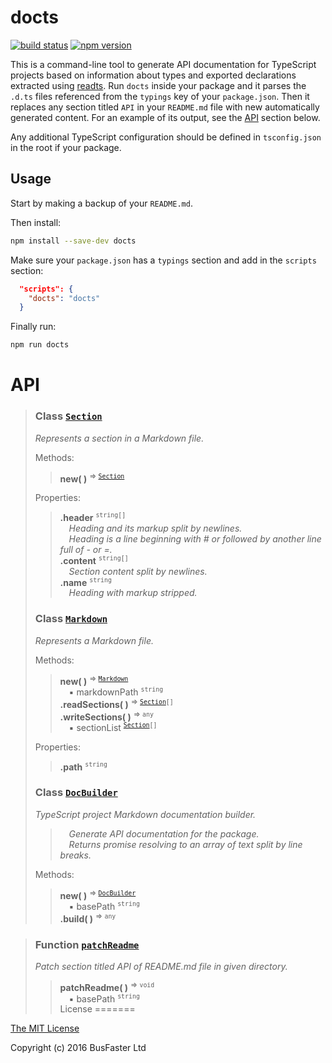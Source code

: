 docts
=====

[![build status](https://travis-ci.org/charto/docts.svg?branch=master)](http://travis-ci.org/charto/docts)
[![npm version](https://img.shields.io/npm/v/docts.svg)](https://www.npmjs.com/package/docts)

This is a command-line tool to generate API documentation for TypeScript projects
based on information about types and exported declarations extracted using [readts](https://github.com/charto/readts).
Run `docts` inside your package and it parses the `.d.ts` files referenced from the `typings` key of your `package.json`.
Then it replaces any section titled `API` in your `README.md` file with new automatically generated content.
For an example of its output, see the [API](#api) section below.

Any additional TypeScript configuration should be defined in `tsconfig.json` in the root if your package.

Usage
-----

Start by making a backup of your `README.md`.

Then install:

```sh
npm install --save-dev docts
```

Make sure your `package.json` has a `typings` section and add in the `scripts` section:

```json
  "scripts": {
    "docts": "docts"
  }
```

Finally run:

```sh
npm run docts
```

API
===

>
> <a name="api-Section"></a>
> ### Class [`Section`](#api-Section)
> <em>Represents a section in a Markdown file.</em>  
>  
> Methods:  
> > **new( )** <sup>&rArr; <code>[Section](#api-Section)</code></sup>  
>  
> Properties:  
> > **.header** <sup><code>string[]</code></sup>  
> > &emsp;<em>Heading and its markup split by newlines.</em>  
> > &emsp;<em>Heading is a line beginning with # or followed by another line full of - or =.</em>  
> > **.content** <sup><code>string[]</code></sup>  
> > &emsp;<em>Section content split by newlines.</em>  
> > **.name** <sup><code>string</code></sup>  
> > &emsp;<em>Heading with markup stripped.</em>  
>
> <a name="api-Markdown"></a>
> ### Class [`Markdown`](#api-Markdown)
> <em>Represents a Markdown file.</em>  
>  
> Methods:  
> > **new( )** <sup>&rArr; <code>[Markdown](#api-Markdown)</code></sup>  
> > &emsp;&#x25aa; markdownPath <sup><code>string</code></sup>  
> > **.readSections( )** <sup>&rArr; <code>[Section](#api-Section)[]</code></sup>  
> > **.writeSections( )** <sup>&rArr; <code>any</code></sup>  
> > &emsp;&#x25aa; sectionList <sup><code>[Section](#api-Section)[]</code></sup>  
>  
> Properties:  
> > **.path** <sup><code>string</code></sup>  
>
> <a name="api-DocBuilder"></a>
> ### Class [`DocBuilder`](#api-DocBuilder)
> <em>TypeScript project Markdown documentation builder.</em>  
> > &emsp;<em>Generate API documentation for the package.</em>  
> > &emsp;<em>Returns promise resolving to an array of text split by line breaks.</em>  
>  
> Methods:  
> > **new( )** <sup>&rArr; <code>[DocBuilder](#api-DocBuilder)</code></sup>  
> > &emsp;&#x25aa; basePath <sup><code>string</code></sup>  
> > **.build( )** <sup>&rArr; <code>any</code></sup>  

>
> <a name="api-patchReadme"></a>
> ### Function [`patchReadme`](#api-patchReadme)
> <em>Patch section titled API of README.md file in given directory.</em>  
> > **patchReadme( )** <sup>&rArr; <code>void</code></sup>  
> > &emsp;&#x25aa; basePath <sup><code>string</code></sup>  
License
=======

[The MIT License](https://raw.githubusercontent.com/charto/docts/master/LICENSE)

Copyright (c) 2016 BusFaster Ltd
